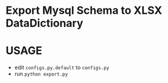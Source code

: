 # Export Mysql Schema to XLSX DataDictionary

# USAGE
- edit `configs.py.default` to `configs.py`
- run `python export.py`